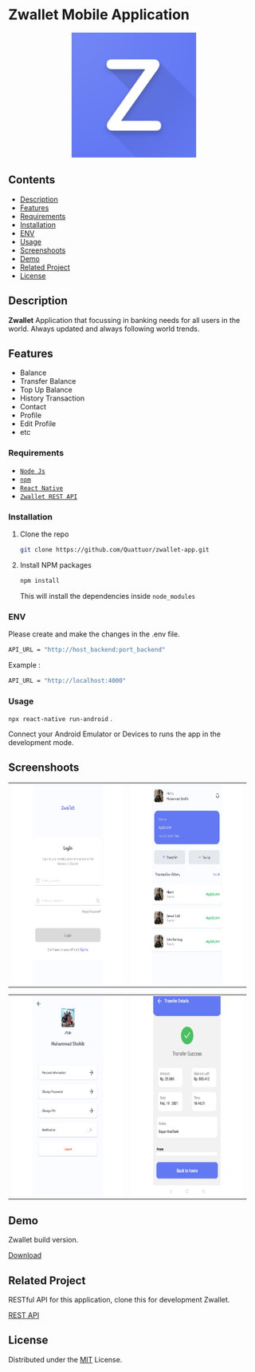 # Zwallet Mobile Application
<div align="center">
    <img width="250" src="./web_hi_res_512.png">
</div>

## Contents

- [Description](#description)
- [Features](#features)
- [Requirements](#requirements)
- [Installation](#installation)
- [ENV](#ENV)
- [Usage](#Usage)
- [Screenshoots](#screenshoots)
- [Demo](#demo)
- [Related Project](#related-project)
- [License](#license)

## Description

**Zwallet** Application that focussing in banking needs for all users in the world. Always updated and always following world trends.

## Features

- Balance
- Transfer Balance
- Top Up Balance
- History Transaction
- Contact
- Profile
- Edit Profile
- etc

### Requirements

- [`Node Js`](https://nodejs.org/en/)
- [`npm`](https://www.npmjs.com/get-npm)
- [`React Native`](https://reactnative.dev/)
- [`Zwallet REST API`](https://github.com/Quattuor/zwallet-api)

### Installation

1. Clone the repo
   ```sh
   git clone https://github.com/Quattuor/zwallet-app.git
   ```
2. Install NPM packages
   ```sh
   npm install
   ```
   This will install the dependencies inside `node_modules`
   
### ENV

Please create and make the changes in the .env file.

```bash
API_URL = "http://host_backend:port_backend"
```

Example :

```bash
API_URL = "http://localhost:4000"
```

### Usage

`npx react-native run-android` .

Connect your Android Emulator or Devices to runs the app in the development mode.

## Screenshoots

<table>
  <tr>
    <td valign="center"><img src="./src/assets/icon/Zwallet-1.jpg" height="400px" width="225px"></td>
    <td valign="center"><img src="./src/assets/icon/Zwallet-2.jpg" height="400px" width="225px"></td>
  </tr>
 </table>

<table>
  <tr>
    <td valign="center"><img src="./src/assets/icon/Zwallet-3.jpg" height="400px" width="225px"></td>
    <td valign="center"><img src="./src/assets/icon/Zwallet-4.jpg" height="400px" width="225px"></td>
  </tr>
</table>

## Demo

Zwallet build version.

[Download](https://drive.google.com/file/d/1j1Dh8h44u2UlVkXILNw_YjBtb4QIMirq/view?usp=sharing)

## Related Project

RESTful API for this application, clone this for development Zwallet.

<a href="https://github.com/Quattuor/zwallet-api">REST API</a>

## License

Distributed under the [MIT](https://github.com/Quattuor/zwallet-app/blob/main/LICENSE) License.
